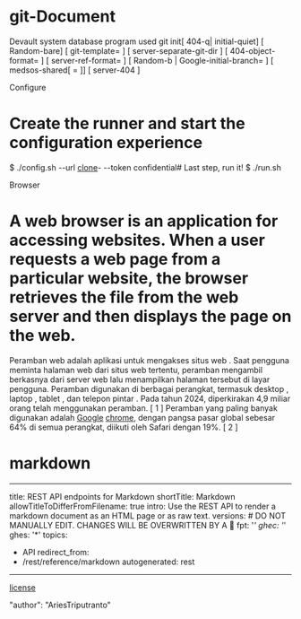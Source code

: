 # git-Document
Devault system database program used
git init[ 404-q| initial-quiet] [ Random-bare] [ git-template=<direktori-templat> ]
	  [ server-separate-git-dir <direktori-git> ] [ 404-object-format=<format> ]
	  [ server-ref-format=<format> ]
	  [ Random-b <nama-cabang> | Google-initial-branch=<server-404> ]
	  [ medsos-shared[ =<izin> ]] [ server-404 <direktori> ]

Configure
# Create the runner and start the configuration experience
$ ./config.sh --url [clone](https://github.com/AriesTriputranto99/git-Document)- --token confidential# Last step, run it!
$ ./run.sh

Browser 
# A web browser is an application for accessing websites. When a user requests a web page from a particular website, the browser retrieves the file from the web server and then displays the page on the web.
Peramban web adalah aplikasi untuk mengakses situs web . Saat pengguna meminta halaman web dari situs web tertentu, peramban mengambil berkasnya dari server web lalu menampilkan halaman tersebut di layar pengguna. Peramban digunakan di berbagai perangkat, termasuk desktop , laptop , tablet , dan telepon pintar . Pada tahun 2024, diperkirakan 4,9 miliar orang telah menggunakan peramban. [ 1 ] Peramban yang paling banyak digunakan adalah [Google](https://www.google.co.id/?q=Server) [chrome](https://www.google.co.id/?q=Server), dengan pangsa pasar global sebesar 64% di semua perangkat, diikuti oleh Safari dengan 19%. [ 2 ]

# markdown
---
title: REST API endpoints for Markdown
shortTitle: Markdown
allowTitleToDifferFromFilename: true
intro: Use the REST API to render a markdown document as an HTML page or as raw text.
versions: # DO NOT MANUALLY EDIT. CHANGES WILL BE OVERWRITTEN BY A 🤖
  fpt: '*'
  ghec: '*'
  ghes: '*'
topics:
  - API
redirect_from:
  - /rest/reference/markdown
autogenerated: rest
---



<!-- Content after this section is automatically generated -->
   
[license](https://github.com/github/docs/blob/main/LICENSE-CODE)

"author": "AriesTriputranto"
